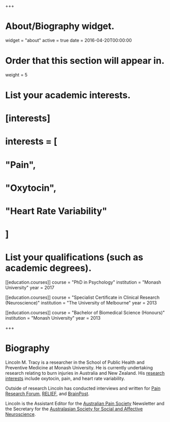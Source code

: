 +++
# About/Biography widget.
widget = "about"
active = true
date = 2016-04-20T00:00:00

# Order that this section will appear in.
weight = 5

# List your academic interests.
# [interests]
#   interests = [
#     "Pain",
#     "Oxytocin",
#     "Heart Rate Variability"
#   ]

# List your qualifications (such as academic degrees).
[[education.courses]]
  course = "PhD in Psychology"
  institution = "Monash University"
  year = 2017

[[education.courses]]
  course = "Specialist Certificate in Clinical Research (Neuroscience)"
  institution = "The University of Melbourne"
  year = 2013

[[education.courses]]
  course = "Bachelor of Biomedical Science (Honours)"
  institution = "Monash University"
  year = 2013
 
+++

# Biography

Lincoln M. Tracy is a researcher in the School of Public Health and Preventive Medicine at Monash University. He is currently undertaking research relating to burn injuries in Australia and New Zealand. His [research interests](/#projects) include oxytocin, pain, and heart rate variability.

Outside of research Lincoln has conducted interviews and written for [Pain Research Forum](https://www.painresearchforum.org/), [RELIEF](http://relief.news/home/), and [BrainPost](https://www.brainpost.co/).

Lincoln is the Assistant Editor for the [Australian Pain Society](https://www.apsoc.org.au/) Newsletter and the Secretary for the [Australasian Society for Social and Affective Neuroscience](http://www.as4san.com/).